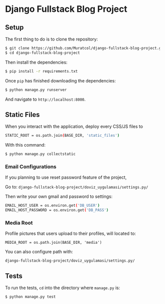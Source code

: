 # Django Fullstack Blog Project

## Setup

The first thing to do is to clone the repository:

```sh
$ git clone https://github.com/Muratcol/django-fullstack-blog-project.git
$ cd django-fullstack-blog-project
```

Then install the dependencies:

```sh
$ pip install -r requirements.txt
```

Once `pip` has finished downloading the dependencies:
```sh
$ python manage.py runserver
```
And navigate to `http://localhost:8000`.


## Static Files

When you interact with the application, deploy every CSS/JS files to
```sh
STATIC_ROOT = os.path.join(BASE_DIR, 'static_files')
```
With this command:

```sh
$ python manage.py collectstatic
```
### Email Configurations

If you planning to use reset password feature of the project,

Go to: `django-fullstack-blog-project/doviz_uygulamasi/settings.py/`

Then write your own gmail and password to settings:
 
 
```sh
EMAIL_HOST_USER = os.environ.get('DB_USER')
EMAIL_HOST_PASSWORD = os.environ.get('DB_PASS')
```

### Media Root

Profile pictures that users upload to their profiles, will located to:

`MEDIA_ROOT = os.path.join(BASE_DIR, 'media')`

You can also configure path with:

`django-fullstack-blog-project/doviz_uygulamasi/settings.py/`

## Tests

To run the tests, `cd` into the directory where `manage.py` is:
```sh
$ python manage.py test
```
